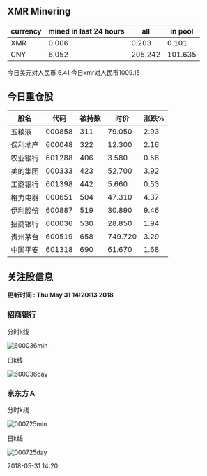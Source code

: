 ## XMR Minering

|currency|mined in last 24 hours|all|in pool|
|---|---|---|---|
|XMR|0.006|0.203|0.101|
|CNY|6.052|205.242|101.635|

今日美元对人民币 6.41	今日xmr对人民币1009.15


## 今日重仓股 

|股名|代码|被持数|时价|涨跌%|
|---|---|---|---|---|
|五粮液|000858|311|79.050|2.93|
|保利地产|600048|322|12.300|2.16|
|农业银行|601288|406|3.580|0.56|
|美的集团|000333|423|52.700|3.92|
|工商银行|601398|442|5.660|0.53|
|格力电器|000651|504|47.310|4.37|
|伊利股份|600887|519|30.890|9.46|
|招商银行|600036|530|28.850|1.94|
|贵州茅台|600519|658|749.720|3.29|
|中国平安|601318|690|61.670|1.68|

## 关注股信息
**更新时间 : Thu May 31 14:20:13 2018**
### 招商银行 
分时k线

![600036min](http://image.sinajs.cn/newchart/min/n/sh600036.gif)

日k线

![600036day](http://image.sinajs.cn/newchart/daily/n/sh600036.gif)

### 京东方Ａ 
分时k线

![000725min](http://image.sinajs.cn/newchart/min/n/sz000725.gif)

日k线

![000725day](http://image.sinajs.cn/newchart/daily/n/sz000725.gif)

2018-05-31 14:20